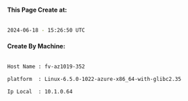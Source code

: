 
   
#### This Page Create at:

```bash

2024-06-18 - 15:26:50 UTC

```

#### Create By Machine:

```bash

Host Name : fv-az1019-352

platform  : Linux-6.5.0-1022-azure-x86_64-with-glibc2.35

Ip Local  : 10.1.0.64

```

